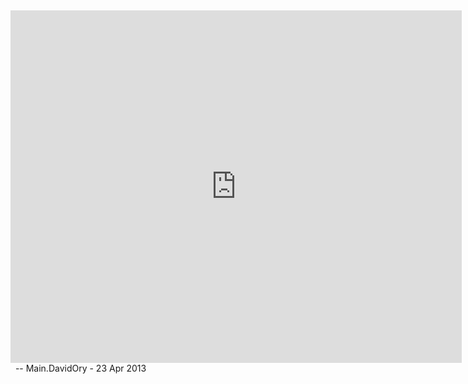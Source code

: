  
<iframe src='https://skydrive.live.com/embed?cid=290C2DFF1F6C868A&resid=290C2DFF1F6C868A%21112&authkey=AKgZvlMO_U9bn4E&em=2&wdAr=1.3333333333333332' width='722px' height='564px' frameborder='0'>This is an embedded <a target='_blank' href='http://office.com'>Microsoft Office</a> presentation, powered by <a target='_blank' href='http://office.com/webapps'>Office Web Apps</a>.</iframe>
 
-- Main.DavidOry - 23 Apr 2013

